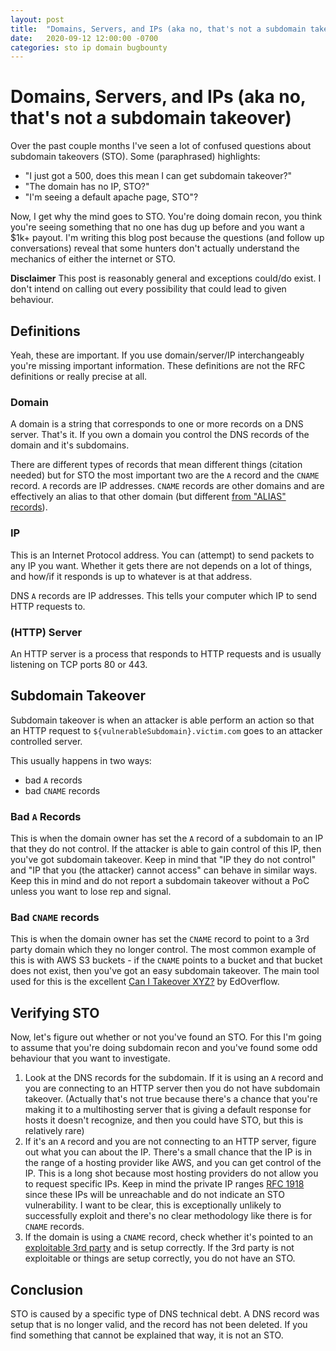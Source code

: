 ```yaml
---
layout: post
title:  "Domains, Servers, and IPs (aka no, that's not a subdomain takeover)"
date:   2020-09-12 12:00:00 -0700
categories: sto ip domain bugbounty
---
```


# Domains, Servers, and IPs (aka no, that's not a subdomain takeover)

Over the past couple months I've seen a lot of confused questions about subdomain takeovers (STO). Some (paraphrased) highlights:
- "I just got a 500, does this mean I can get subdomain takeover?"
- "The domain has no IP, STO?"
- "I'm seeing a default apache page, STO"?

Now, I get why the mind goes to STO. You're doing domain recon, you think you're seeing something that no one has dug up before and you want a $1k+ payout. I'm writing this blog post because the questions (and follow up conversations) reveal that some hunters don't actually understand the mechanics of either the internet or STO.

**Disclaimer** This post is reasonably general and exceptions could/do exist. I don't intend on calling out every possibility that could lead to given behaviour.

## Definitions

Yeah, these are important. If you use domain/server/IP interchangeably you're missing important information. These definitions are not the RFC definitions or really precise at all.

### Domain

A domain is a string that corresponds to one or more records on a DNS server. That's it. If you own a domain you control the DNS records of the domain and it's subdomains.

There are different types of records that mean different things (citation needed) but for STO the most important two are the `A` record and the `CNAME` record. `A` records are IP addresses. `CNAME` records are other domains and are effectively an alias to that other domain (but different [from "ALIAS" records](https://support.dnsimple.com/articles/differences-between-a-cname-alias-url/)).

### IP

This is an Internet Protocol address. You can (attempt) to send packets to any IP you want. Whether it gets there are not depends on a lot of things, and how/if it responds is up to whatever is at that address.

DNS `A` records are IP addresses. This tells your computer which IP to send HTTP requests to.

### (HTTP) Server

An HTTP server is a process that responds to HTTP requests and is usually listening on TCP ports 80 or 443.

## Subdomain Takeover

Subdomain takeover is when an attacker is able perform an action so that an HTTP request to `${vulnerableSubdomain}.victim.com` goes to an attacker controlled server.

This usually happens in two ways:
- bad `A` records
- bad `CNAME` records

### Bad `A` Records

This is when the domain owner has set the `A` record of a subdomain to an IP that they do not control. If the attacker is able to gain control of this IP, then you've got subdomain takeover. Keep in mind that "IP they do not control" and "IP that you (the attacker) cannot access" can behave in similar ways. Keep this in mind and do not report a subdomain takeover without a PoC unless you want to lose rep and signal.

### Bad `CNAME` records

This is when the domain owner has set the `CNAME` record to point to a 3rd party domain which they no longer control. The most common example of this is with AWS S3 buckets - if the `CNAME` points to a bucket and that bucket does not exist, then you've got an easy subdomain takeover. The main tool used for this is the excellent [Can I Takeover XYZ?](https://github.com/edoverflow/can-i-take-over-xyz) by EdOverflow.

## Verifying STO

Now, let's figure out whether or not you've found an STO. For this I'm going to assume that you're doing subdomain recon and you've found some odd behaviour that you want to investigate.

1. Look at the DNS records for the subdomain. If it is using an `A` record and you are connecting to an HTTP server then you do not have subdomain takeover. (Actually that's not true because there's a chance that you're making it to a multihosting server that is giving a default response for hosts it doesn't recognize, and then you could have STO, but this is relatively rare)
2. If it's an `A` record and you are not connecting to an HTTP server, figure out what you can about the IP. There's a small chance that the IP is in the range of a hosting provider like AWS, and you can get control of the IP. This is a long shot because most hosting providers do not allow you to request specific IPs. Keep in mind the private IP ranges [RFC 1918](https://tools.ietf.org/html/rfc1918) since these IPs will be unreachable and do not indicate an STO vulnerability. I want to be clear, this is exceptionally unlikely to successfully exploit and there's no clear methodology like there is for `CNAME` records.
3. If the domain is using a `CNAME` record, check whether it's pointed to an [exploitable 3rd party](https://github.com/edoverflow/can-i-take-over-xyz) and is setup correctly. If the 3rd party is not exploitable or things are setup correctly, you do not have an STO.

## Conclusion

STO is caused by a specific type of DNS technical debt. A DNS record was setup that is no longer valid, and the record has not been deleted. If you find something that cannot be explained that way, it is not an STO.
